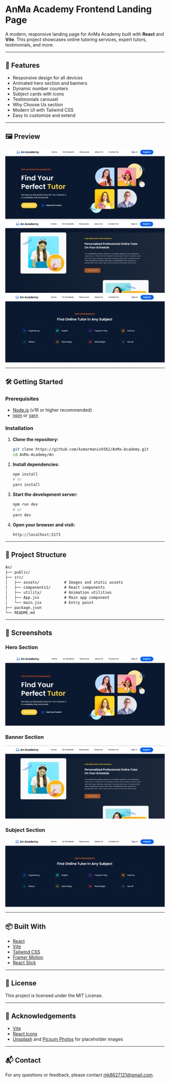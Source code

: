 # AnMa Academy Frontend Landing Page

A modern, responsive landing page for AnMa Academy built with **React** and **Vite**. This project showcases online tutoring services, expert tutors, testimonials, and more.

---

## 🚀 Features

- Responsive design for all devices
- Animated hero section and banners
- Dynamic number counters
- Subject cards with icons
- Testimonials carousel
- Why Choose Us section
- Modern UI with Tailwind CSS
- Easy to customize and extend

---

## 🖼️ Preview

![Hero Section](./An//src/assets/hero1.png)
![Banner Example](./An//src/assets/bannerr.png)
![Subject Example](./An//src/assets/subject.png)

---

## 🛠️ Getting Started

### Prerequisites

- [Node.js](https://nodejs.org/) (v16 or higher recommended)
- [npm](https://www.npmjs.com/) or [yarn](https://yarnpkg.com/)

### Installation

1. **Clone the repository:**
   ```bash
   git clone https://github.com/kumarmanish562/AnMa-Academy.git
   cd AnMa-Academy/An
   ```

2. **Install dependencies:**
   ```bash
   npm install
   # or
   yarn install
   ```

3. **Start the development server:**
   ```bash
   npm run dev
   # or
   yarn dev
   ```

4. **Open your browser and visit:**
   ```
   http://localhost:5173
   ```

---

## 📁 Project Structure

```
An/
├── public/
├── src/
│   ├── assets/           # Images and static assets
│   ├── components1/      # React components
│   ├── utility/          # Animation utilities
│   ├── App.jsx           # Main app component
│   └── main.jsx          # Entry point
├── package.json
└── README.md
```

---

## 📸 Screenshots

### Hero Section

![Hero Section](./An/src/assets/hero1.png)

### Banner Section

![Banner](./An//src/assets/bannerr.png)

### Subject Section

![Subject](./An//src/assets/subject.png)

---

## 📦 Built With

- [React](https://react.dev/)
- [Vite](https://vitejs.dev/)
- [Tailwind CSS](https://tailwindcss.com/)
- [Framer Motion](https://www.framer.com/motion/)
- [React Slick](https://react-slick.neostack.com/)

---

## 📝 License

This project is licensed under the MIT License.

---

## 🙏 Acknowledgements

- [Vite](https://vitejs.dev/)
- [React Icons](https://react-icons.github.io/react-icons/)
- [Unsplash](https://unsplash.com/) and [Picsum Photos](https://picsum.photos/) for placeholder images

---

## 📬 Contact

For any questions or feedback, please contact [mk8627121@gmail.com](mk8627121@gmail.com).
